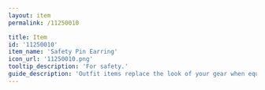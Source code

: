 ```yaml
---
layout: item
permalink: /11250010

title: Item
id: '11250010'
item_name: 'Safety Pin Earring'
icon_url: '11250010.png'
tooltip_description: 'For safety.'
guide_description: 'Outfit items replace the look of your gear when equipped.'
---
```

